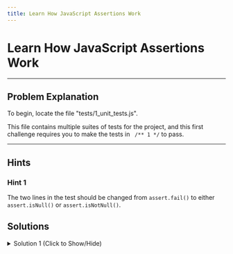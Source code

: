```yaml
---
title: Learn How JavaScript Assertions Work
---
```

# Learn How JavaScript Assertions Work

---
## Problem Explanation
To begin, locate the file "tests/1_unit_tests.js".

This file contains multiple suites of tests for the project, and this first challenge requires you to make the tests in ` /** 1 */` to pass.


---
## Hints

### Hint 1

The two lines in the test should be changed from `assert.fail()` to either `assert.isNull()` or `assert.isNotNull()`.

## Solutions

<details><summary>Solution 1 (Click to Show/Hide)</summary>

```js
/** 1 - Use assert.isNull() or assert.isNotNull() to make the tests pass. **/
test('#isNull, #isNotNull', function() {
  assert.isNull(
    null,
    'this is an optional error description - e.g. null is null'
  );
  assert.isNotNull(1, '1 is not null');
});
```
</details>
